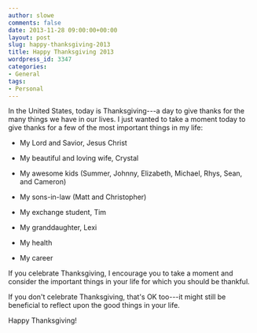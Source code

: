 ```yaml
---
author: slowe
comments: false
date: 2013-11-28 09:00:00+00:00
layout: post
slug: happy-thanksgiving-2013
title: Happy Thanksgiving 2013
wordpress_id: 3347
categories:
- General
tags:
- Personal
---
```


In the United States, today is Thanksgiving---a day to give thanks for the many things we have in our lives. I just wanted to take a moment today to give thanks for a few of the most important things in my life:

* My Lord and Savior, Jesus Christ

* My beautiful and loving wife, Crystal

* My awesome kids (Summer, Johnny, Elizabeth, Michael, Rhys, Sean, and Cameron)

* My sons-in-law (Matt and Christopher)

* My exchange student, Tim

* My granddaughter, Lexi

* My health

* My career

If you celebrate Thanksgiving, I encourage you to take a moment and consider the important things in your life for which you should be thankful.

If you don't celebrate Thanksgiving, that's OK too---it might still be beneficial to reflect upon the good things in your life.

Happy Thanksgiving!
